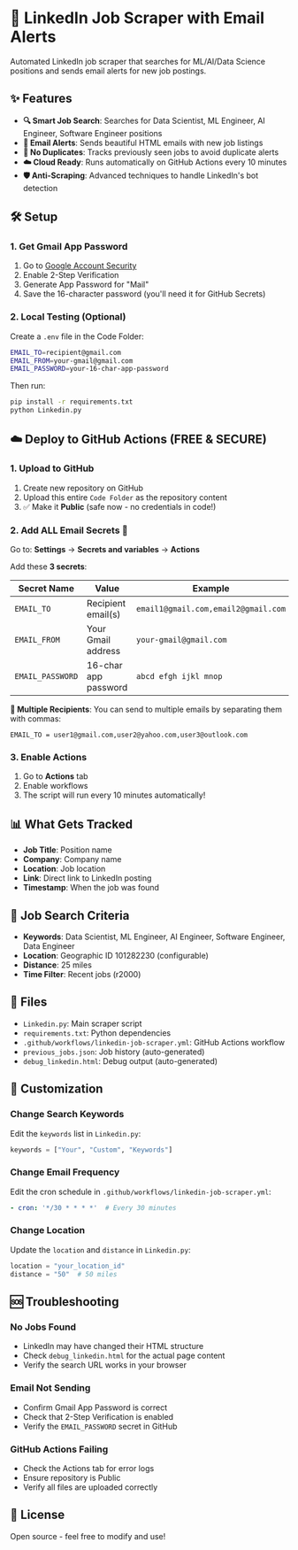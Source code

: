 # 🚀 LinkedIn Job Scraper with Email Alerts

Automated LinkedIn job scraper that searches for ML/AI/Data Science positions and sends email alerts for new job postings.

## ✨ Features

- **🔍 Smart Job Search**: Searches for Data Scientist, ML Engineer, AI Engineer, Software Engineer positions
- **📧 Email Alerts**: Sends beautiful HTML emails with new job listings
- **🚫 No Duplicates**: Tracks previously seen jobs to avoid duplicate alerts
- **☁️ Cloud Ready**: Runs automatically on GitHub Actions every 10 minutes
- **🛡️ Anti-Scraping**: Advanced techniques to handle LinkedIn's bot detection

## 🛠️ Setup

### 1. **Get Gmail App Password**
1. Go to [Google Account Security](https://myaccount.google.com/security)
2. Enable 2-Step Verification
3. Generate App Password for "Mail"
4. Save the 16-character password (you'll need it for GitHub Secrets)

### 2. **Local Testing (Optional)**
Create a `.env` file in the Code Folder:
```bash
EMAIL_TO=recipient@gmail.com
EMAIL_FROM=your-gmail@gmail.com
EMAIL_PASSWORD=your-16-char-app-password
```

Then run:
```bash
pip install -r requirements.txt
python Linkedin.py
```

## ☁️ Deploy to GitHub Actions (FREE & SECURE)

### 1. **Upload to GitHub**
1. Create new repository on GitHub
2. Upload this entire `Code Folder` as the repository content
3. ✅ Make it **Public** (safe now - no credentials in code!)

### 2. **Add ALL Email Secrets** 🔐
Go to: **Settings** → **Secrets and variables** → **Actions**

Add these **3 secrets**:

| Secret Name | Value | Example |
|-------------|-------|---------|
| `EMAIL_TO` | Recipient email(s) | `email1@gmail.com,email2@gmail.com` |
| `EMAIL_FROM` | Your Gmail address | `your-gmail@gmail.com` |
| `EMAIL_PASSWORD` | 16-char app password | `abcd efgh ijkl mnop` |

**📧 Multiple Recipients**: You can send to multiple emails by separating them with commas:
```
EMAIL_TO = user1@gmail.com,user2@yahoo.com,user3@outlook.com
```

### 3. **Enable Actions**
1. Go to **Actions** tab
2. Enable workflows
3. The script will run every 10 minutes automatically!

## 📊 What Gets Tracked

- **Job Title**: Position name
- **Company**: Company name
- **Location**: Job location
- **Link**: Direct link to LinkedIn posting
- **Timestamp**: When the job was found

## 🎯 Job Search Criteria

- **Keywords**: Data Scientist, ML Engineer, AI Engineer, Software Engineer, Data Engineer
- **Location**: Geographic ID 101282230 (configurable)
- **Distance**: 25 miles
- **Time Filter**: Recent jobs (r2000)

## 📁 Files

- `Linkedin.py`: Main scraper script
- `requirements.txt`: Python dependencies
- `.github/workflows/linkedin-job-scraper.yml`: GitHub Actions workflow
- `previous_jobs.json`: Job history (auto-generated)
- `debug_linkedin.html`: Debug output (auto-generated)

## 🔧 Customization

### Change Search Keywords
Edit the `keywords` list in `Linkedin.py`:
```python
keywords = ["Your", "Custom", "Keywords"]
```

### Change Email Frequency
Edit the cron schedule in `.github/workflows/linkedin-job-scraper.yml`:
```yaml
- cron: '*/30 * * * *'  # Every 30 minutes
```

### Change Location
Update the `location` and `distance` in `Linkedin.py`:
```python
location = "your_location_id"
distance = "50"  # 50 miles
```

## 🆘 Troubleshooting

### No Jobs Found
- LinkedIn may have changed their HTML structure
- Check `debug_linkedin.html` for the actual page content
- Verify the search URL works in your browser

### Email Not Sending
- Confirm Gmail App Password is correct
- Check that 2-Step Verification is enabled
- Verify the `EMAIL_PASSWORD` secret in GitHub

### GitHub Actions Failing
- Check the Actions tab for error logs
- Ensure repository is Public
- Verify all files are uploaded correctly

## 📝 License

Open source - feel free to modify and use! 